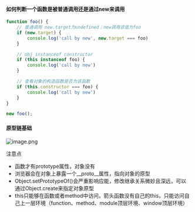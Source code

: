 #### 如何判断一个函数是被普通调用还是通过new来调用
```js
function foo() {
    // 普通调用 new.target为undefined；new调用该值为foo
    if (new.target) {
        console.log('call by new', new.target === foo)
    }

    // obj instanceof constructor
    if (this instanceof foo) {
        console.log('call by new')
    }

    // 查看对象的构造函数是否为该函数
    if (this.constructor === foo) {
        console.log('call by new')
    }
}

new foo();
```


#### 原型链基础
![image.png](https://i.loli.net/2021/03/23/L1XjPlvADJguw8k.png)

注意点
- 函数才有prototype属性，对象没有
- 浏览器会在对象上暴露一个__proto__属性，指向对象的原型
- Object.setPrototypeOf()会严重影响应能，修改继承关系微妙且深远，可以通过Object.create来指定对象原型
- this只能够在函数或者method中访问，箭头函数没有自己的this，只能访问自己上一层环境（function、method、module顶层环境、window顶层环境）



